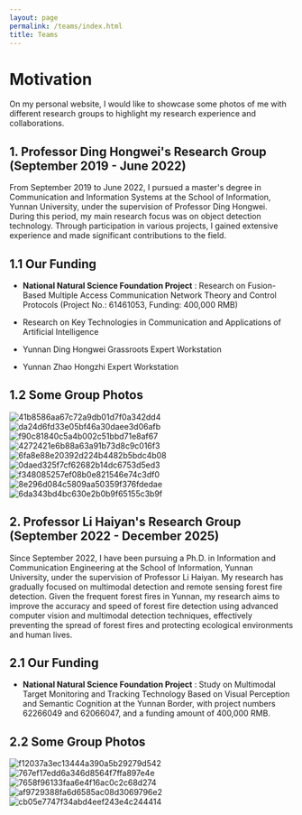 ```yaml
---
layout: page
permalink: /teams/index.html
title: Teams
---
```

# Motivation

On my personal website, I would like to showcase some photos of me with different research groups to highlight my research experience and collaborations.

## 1. Professor Ding Hongwei's Research Group (September 2019 - June 2022)

From September 2019 to June 2022, I pursued a master's degree in Communication and Information Systems at the School of Information, Yunnan University, under the supervision of Professor Ding Hongwei. During this period, my main research focus was on object detection technology. Through participation in various projects, I gained extensive experience and made significant contributions to the field.

## 1.1 Our Funding

* **National Natural Science Foundation Project** : Research on Fusion-Based Multiple Access Communication Network Theory and Control Protocols (Project No.: 61461053, Funding: 400,000 RMB)

* Research on Key Technologies in Communication and Applications of Artificial Intelligence
* Yunnan Ding Hongwei Grassroots Expert Workstation
* Yunnan Zhao Hongzhi Expert Workstation

## 1.2 Some Group Photos
![41b8586aa67c72a9db01d7f0a342dd4](https://github.com/Philharmy-Wang/Philharmy-Wang.github.io/assets/51520993/ebd81e03-aba3-4aa4-89a6-accc544e5e02)
![da24d6fd33e05bf46a30daee3d06afb](https://github.com/Philharmy-Wang/Philharmy-Wang.github.io/assets/51520993/88cbeb1e-d700-4052-bd99-96cf18c4b707)
![f90c81840c5a4b002c51bbd71e8af67](https://github.com/Philharmy-Wang/Philharmy-Wang.github.io/assets/51520993/f5c10e79-12be-4754-95a5-32c1f6f51d3b)
![4272421e6b88a63a91b73d8c9c016f3](https://github.com/Philharmy-Wang/Philharmy-Wang.github.io/assets/51520993/ce620257-afd6-4f3d-a5c5-0a3dd5a3f329)
![6fa8e88e20392d224b4482b5bdc4b08](https://github.com/Philharmy-Wang/Philharmy-Wang.github.io/assets/51520993/e5534ad3-86ba-4f91-b61b-76c01e1d0cce)
![0daed325f7cf62682b14dc6753d5ed3](https://github.com/Philharmy-Wang/Philharmy-Wang.github.io/assets/51520993/f269f9c7-4971-4812-932d-7a2a8d5e93aa)
![f348085257ef08b0e821546e74c3df0](https://github.com/Philharmy-Wang/Philharmy-Wang.github.io/assets/51520993/a747ce89-131f-44fa-98e5-4f287fe438cb)
![8e296d084c5809aa50359f376fdedae](https://github.com/Philharmy-Wang/Philharmy-Wang.github.io/assets/51520993/30348fff-0f49-490c-b70d-bb1968688e24)
![6da343bd4bc630e2b0b9f65155c3b9f](https://github.com/Philharmy-Wang/Philharmy-Wang.github.io/assets/51520993/df0fb928-0daf-4f5e-b7d2-9cee746568ad)



## 2. Professor Li Haiyan's Research Group (September 2022 - December 2025)

Since September 2022, I have been pursuing a Ph.D. in Information and Communication Engineering at the School of Information, Yunnan University, under the supervision of Professor Li Haiyan. My research has gradually focused on multimodal detection and remote sensing forest fire detection. Given the frequent forest fires in Yunnan, my research aims to improve the accuracy and speed of forest fire detection using advanced computer vision and multimodal detection techniques, effectively preventing the spread of forest fires and protecting ecological environments and human lives.

## 2.1 Our Funding

* **National Natural Science Foundation Project** : Study on Multimodal Target Monitoring and Tracking Technology Based on Visual Perception and Semantic Cognition at the Yunnan Border, with project numbers 62266049 and 62066047, and a funding amount of 400,000 RMB.

## 2.2 Some Group Photos
![f12037a3ec13444a390a5b29279d542](https://github.com/Philharmy-Wang/Philharmy-Wang.github.io/assets/51520993/509acaa1-550b-49db-8fdb-9bd2dc0a3142)
![767ef17edd6a346d8564f7ffa897e4e](https://github.com/Philharmy-Wang/Philharmy-Wang.github.io/assets/51520993/5b24c75f-f784-4743-bace-66baa584fc58)
![7658f96133faa6e4f16ac0c2c68d274](https://github.com/Philharmy-Wang/Philharmy-Wang.github.io/assets/51520993/0170c2d9-a318-46c8-9f3a-72a6f3636c43)
![af9729388fa6d6585ac08d3069796e2](https://github.com/Philharmy-Wang/Philharmy-Wang.github.io/assets/51520993/d4a57757-8cc8-48b1-92a3-8c41af9b641d)
![cb05e7747f34abd4eef243e4c244414](https://github.com/Philharmy-Wang/Philharmy-Wang.github.io/assets/51520993/8475169a-360e-47c4-a66d-09386a96e4c6)
